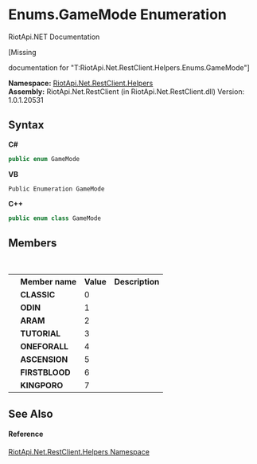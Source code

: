 # Enums.GameMode Enumeration
RiotApi.NET Documentation 

\[Missing <summary> documentation for "T:RiotApi.Net.RestClient.Helpers.Enums.GameMode"\]

**Namespace:**&nbsp;<a href="462957ad-7f36-13b9-0984-0a2de37ad030">RiotApi.Net.RestClient.Helpers</a><br />**Assembly:**&nbsp;RiotApi.Net.RestClient (in RiotApi.Net.RestClient.dll) Version: 1.0.1.20531

## Syntax

**C#**<br />
``` C#
public enum GameMode
```

**VB**<br />
``` VB
Public Enumeration GameMode
```

**C++**<br />
``` C++
public enum class GameMode
```


## Members
&nbsp;<table><tr><th></th><th>Member name</th><th>Value</th><th>Description</th></tr><tr><td /><td target="F:RiotApi.Net.RestClient.Helpers.Enums.GameMode.CLASSIC">**CLASSIC**</td><td>0</td><td /></tr><tr><td /><td target="F:RiotApi.Net.RestClient.Helpers.Enums.GameMode.ODIN">**ODIN**</td><td>1</td><td /></tr><tr><td /><td target="F:RiotApi.Net.RestClient.Helpers.Enums.GameMode.ARAM">**ARAM**</td><td>2</td><td /></tr><tr><td /><td target="F:RiotApi.Net.RestClient.Helpers.Enums.GameMode.TUTORIAL">**TUTORIAL**</td><td>3</td><td /></tr><tr><td /><td target="F:RiotApi.Net.RestClient.Helpers.Enums.GameMode.ONEFORALL">**ONEFORALL**</td><td>4</td><td /></tr><tr><td /><td target="F:RiotApi.Net.RestClient.Helpers.Enums.GameMode.ASCENSION">**ASCENSION**</td><td>5</td><td /></tr><tr><td /><td target="F:RiotApi.Net.RestClient.Helpers.Enums.GameMode.FIRSTBLOOD">**FIRSTBLOOD**</td><td>6</td><td /></tr><tr><td /><td target="F:RiotApi.Net.RestClient.Helpers.Enums.GameMode.KINGPORO">**KINGPORO**</td><td>7</td><td /></tr></table>

## See Also


#### Reference
<a href="462957ad-7f36-13b9-0984-0a2de37ad030">RiotApi.Net.RestClient.Helpers Namespace</a><br />